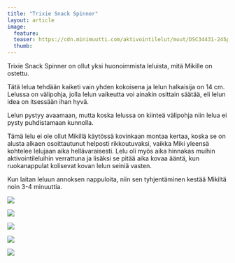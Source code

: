 ```yaml
---
title: "Trixie Snack Spinner"
layout: article
image:
  feature:
  teaser: https://cdn.minimuutti.com/aktivointilelut/muut/DSC34431-245px.jpg
  thumb:
---
```


Trixie Snack Spinner on ollut yksi huonoimmista leluista, mitä Mikille on ostettu.

Tätä lelua tehdään kaiketi vain yhden kokoisena ja lelun halkaisija on 14 cm. Lelussa on välipohja, jolla lelun vaikeutta voi ainakin osittain säätää, eli lelun idea on itsessään ihan hyvä.

Lelun pystyy avaamaan, mutta koska lelussa on kiinteä välipohja niin lelua ei pysty puhdistamaan kunnolla.

Tämä lelu ei ole ollut Mikillä käytössä kovinkaan montaa kertaa, koska se on alusta alkaen osoittautunut helposti rikkoutuvaksi, vaikka Miki yleensä kohtelee lelujaan aika hellävaraisesti. Lelu oli myös aika hinnakas muihin aktivointileluihin verrattuna ja lisäksi se pitää aika kovaa ääntä, kun ruokanappulat kolisevat kovan lelun seiniä vasten.

Kun laitan leluun annoksen nappuloita, niin sen tyhjentäminen kestää Mikiltä noin 3-4 minuuttia.

![](https://cdn.minimuutti.com/aktivointilelut/muut/DSC34406-800px.jpg)

![](https://cdn.minimuutti.com/aktivointilelut/muut/DSC34439-800px.jpg)

![](https://cdn.minimuutti.com/aktivointilelut/muut/DSC34408-800px.jpg)

![](https://cdn.minimuutti.com/aktivointilelut/muut/DSC34431-800px.jpg)

![](https://cdn.minimuutti.com/aktivointilelut/muut/DSC34409-800px.jpg)
